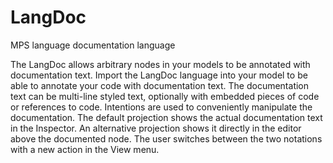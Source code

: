 # LangDoc
MPS language documentation language

The LangDoc allows arbitrary nodes in your models to be annotated with documentation text. Import the LangDoc language into your model to be able to annotate your code with documentation text. The documentation text can be multi-line styled text, optionally with embedded pieces of code or references to code. Intentions are used to conveniently manipulate the documentation. The default projection shows the actual documentation text in the Inspector. An alternative projection shows it directly in the editor above the documented node. The user switches between the two notations with a new action in the View menu.
